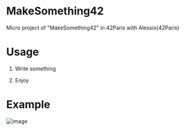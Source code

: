 # MakeSomething42
Micro project of "MakeSomething42" in 42Paris with Alessio(42Paris)

# Usage

1. Write something

2. Enjoy

# Example

![image](https://github.com/Arat5724/MakeSomething42/assets/79699284/89677020-1a82-4c78-8d15-d1a03e453977)
